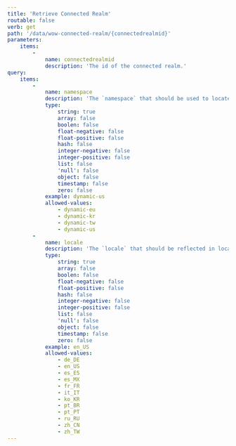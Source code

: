 ```yaml
---
title: 'Retrieve Connected Realm'
routable: false
verb: get
path: '/data/wow-connected-realm/{connectedrealmid}'
parameters:
    items:
        -
            name: connectedrealmid
            description: 'The id of the connected realm.'
query:
    items:
        -
            name: namespace
            description: 'The `namespace` that should be used to locate this document.'
            type:
                string: true
                array: false
                boolen: false
                float-negative: false
                float-positive: false
                hash: false
                integer-negative: false
                integer-positive: false
                list: false
                'null': false
                object: false
                timestamp: false
                zero: false
            example: dynamic-us
            allowed-values:
                - dynamic-eu
                - dynamic-kr
                - dynamic-tw
                - dynamic-us
        -
            name: locale
            description: 'The `locale` that should be reflected in localized data. All locales are returned by default, however you can use a locale key to return a specific locale.'
            type:
                string: true
                array: false
                boolen: false
                float-negative: false
                float-positive: false
                hash: false
                integer-negative: false
                integer-positive: false
                list: false
                'null': false
                object: false
                timestamp: false
                zero: false
            example: en_US
            allowed-values:
                - de_DE
                - en_US
                - es_ES
                - es_MX
                - fr_FR
                - it_IT
                - ko_KR
                - pt_BR
                - pt_PT
                - ru_RU
                - zh_CN
                - zh_TW
---
```


